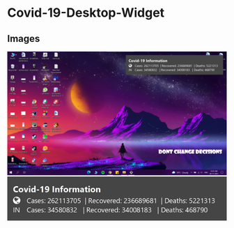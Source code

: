 # Covid-19-Desktop-Widget

## Images 


<img src="https://github.com/git-aditya-star/Covid-19-Desktop-Widget/blob/master/Screenshot%202021-11-30%20002559.jpg"  >

<img src="https://github.com/git-aditya-star/Covid-19-Desktop-Widget/blob/master/Screenshot%202021-11-30%20002621.jpg"  >
